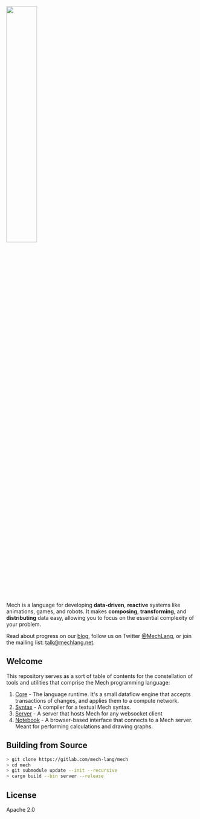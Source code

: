 <img width="40%" height="40%" src="https://mechlang.net/img/logo.png">

Mech is a language for developing **data-driven**, **reactive** systems like animations, games, and robots. It makes **composing**, **transforming**, and **distributing** data easy, allowing you to focus on the essential complexity of your problem. 

Read about progress on our [blog](https://mechlang.net/blog/), follow us on Twitter [@MechLang](https://twitter.com/MechLang), or join the mailing list: [talk@mechlang.net](https://mechlang.net/page/community/).

## Welcome

This repository serves as a sort of table of contents for the constellation of tools and utilities that comprise the Mech programming language:

1. [Core](https://gitlab.com/mech-lang/core) - The language runtime. It's a small dataflow engine that accepts transactions of changes, and applies them to a compute network.  
2. [Syntax](https://gitlab.com/mech-lang/syntax) - A compiler for a textual Mech syntax.
3. [Server](https://gitlab.com/mech-lang/server) - A server that hosts Mech for any websocket client
4. [Notebook](https://gitlab.com/mech-lang/notebook) - A browser-based interface that connects to a Mech server. Meant for performing calculations and drawing graphs.

## Building from Source

```bash
> git clone https://gitlab.com/mech-lang/mech
> cd mech
> git submodule update --init --recursive
> cargo build --bin server --release
```

## License

Apache 2.0